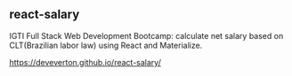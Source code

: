 
## react-salary
IGTI Full Stack Web Development Bootcamp: calculate net salary based on CLT(Brazilian labor law) using React and Materialize.

https://deveverton.github.io/react-salary/
